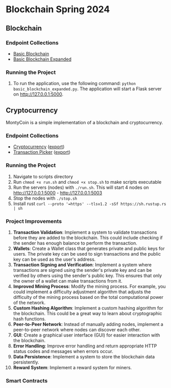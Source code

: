 # Blockchain Spring 2024

## Blockchain 
### Endpoint Collections 
  - [Basic Blockchain](https://nobles-blockchain.postman.co/workspace/New-Team-Workspace~6ee04c91-09b2-4066-a420-2d5e83667e0d/collection/24854847-a4059b9c-1111-4056-82e7-6c845caf1603?action=share&creator=24854847)
  - [Basic Blockchain Expanded](https://nobles-blockchain.postman.co/workspace/New-Team-Workspace~6ee04c91-09b2-4066-a420-2d5e83667e0d/collection/24854847-852421c2-4abb-4502-a0cf-e8117949fb49?action=share&creator=24854847)

### Running the Project
1. To run the application, use the following command: ```python basic_blockchain_expanded.py```. The application will start a Flask server on http://127.0.0.1:5000.
## Cryptocurrency

MontyCoin is a simple implementation of a blockchain and cryptocurrency.

### Endpoint Collections
  - [Cryptocurrency](https://nobles-blockchain.postman.co/workspace/New-Team-Workspace~6ee04c91-09b2-4066-a420-2d5e83667e0d/collection/24854847-5aaeccc5-c743-4bf6-a1a2-5f3ec30ad654?action=share&creator=24854847) ([export](./endpoint_collections/basic_crypto.json))
  - [Transaction Picker](https://nobles-blockchain.postman.co/workspace/Blockchain~6ee04c91-09b2-4066-a420-2d5e83667e0d/collection/31591599-4b3fe1aa-9f86-41a1-9705-ac6bd2beabe5?action=share&creator=24854847) ([export](endpoint_collections/transaction_picker.json))

### Running the Project
1. Navigate to scripts directory
2. Run ```chmod +x run.sh``` and ```chmod +x stop.sh``` to make scripts executable
3. Run the servers (nodes) with ```./run.sh```. This will start 4 nodes on http://127.0.0.1:5000 - http://127.0.0.1:5003
4. Stop the nodes with  ```./stop.sh```
5. Install rust ```curl --proto '=https' --tlsv1.2 -sSf https://sh.rustup.rs | sh```

### Project Improvements
1. **Transaction Validation**:  Implement a system to validate transactions before they are added to the blockchain. This could include checking if the sender has enough balance to perform the transaction.
2. **Wallets**: Create a Wallet class that generates private and public keys for users. The private key can be used to sign transactions and the public key can be used as the user's address.
3. **Transaction Signing and Verification**: Implement a system where transactions are signed using the sender's private key and can be verified by others using the sender's public key. This ensures that only the owner of a wallet can make transactions from it.
4. **Improved Mining Process**: Modify the mining process. For example, you could implement a difficulty adjustment algorithm that adjusts the difficulty of the mining process based on the total computational power of the network.
5. **Custom Hashing Algorithm**: Implement a custom hashing algorithm for the blockchain. This could be a great way to learn about cryptographic hash functions.
6. **Peer-to-Peer Network**: Instead of manually adding nodes, implement a peer-to-peer network where nodes can discover each other.
7. **GUI**: Create a graphical user interface (GUI) for easier interaction with the blockchain.
8. **Error Handling**: Improve error handling and return appropriate HTTP status codes and messages when errors occur.
9. **Data Persistence**: Implement a system to store the blockchain data persistently.
10. **Reward System**: Implement a reward system for miners.

### Smart Contracts 